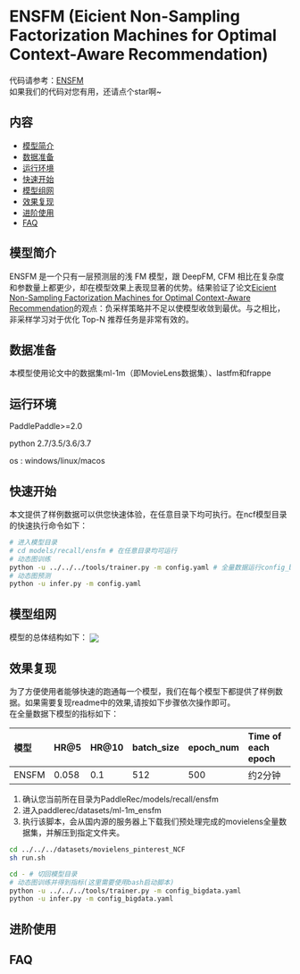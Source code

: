 # ENSFM (Eicient Non-Sampling Factorization Machines for Optimal Context-Aware Recommendation)

代码请参考：[ENSFM](https://github.com/PaddlePaddle/PaddleRec/tree/master/models/recall/ensfm)  
如果我们的代码对您有用，还请点个star啊~ 

## 内容

- [模型简介](#模型简介)
- [数据准备](#数据准备)
- [运行环境](#运行环境)
- [快速开始](#快速开始)
- [模型组网](#模型组网)
- [效果复现](#效果复现)
- [进阶使用](#进阶使用)
- [FAQ](#FAQ)

## 模型简介
ENSFM 是一个只有一层预测层的浅 FM 模型，跟 DeepFM, CFM 相比在复杂度和参数量上都更少，却在模型效果上表现显著的优势。结果验证了论文[Eicient Non-Sampling Factorization Machines for Optimal
Context-Aware Recommendation](http://www.thuir.cn/group/~mzhang/publications/TheWebConf2020-Chenchong.pdf)的观点：负采样策略并不足以使模型收敛到最优。与之相比，非采样学习对于优化 Top-N 推荐任务是非常有效的。
## 数据准备
本模型使用论文中的数据集ml-1m（即MovieLens数据集）、lastfm和frappe

## 运行环境
PaddlePaddle>=2.0

python 2.7/3.5/3.6/3.7

os : windows/linux/macos 

## 快速开始
本文提供了样例数据可以供您快速体验，在任意目录下均可执行。在ncf模型目录的快速执行命令如下： 
```bash
# 进入模型目录
# cd models/recall/ensfm # 在任意目录均可运行
# 动态图训练
python -u ../../../tools/trainer.py -m config.yaml # 全量数据运行config_bigdata.yaml 
# 动态图预测
python -u infer.py -m config.yaml 
```
## 模型组网
模型的总体结构如下：
<img align="center" src="picture/ensfm.jpg">

## 效果复现
为了方便使用者能够快速的跑通每一个模型，我们在每个模型下都提供了样例数据。如果需要复现readme中的效果,请按如下步骤依次操作即可。  
在全量数据下模型的指标如下：  

| 模型 | HR@5 | HR@10 | batch_size | epoch_num| Time of each epoch |
| :------| :------ |:------ | :------ | :------| :------ | 
| ENSFM | 0.058 | 0.1 | 512 | 500 | 约2分钟 |

1. 确认您当前所在目录为PaddleRec/models/recall/ensfm  
2. 进入paddlerec/datasets/ml-1m_ensfm
3. 执行该脚本，会从国内源的服务器上下载我们预处理完成的movielens全量数据集，并解压到指定文件夹。

``` bash
cd ../../../datasets/movielens_pinterest_NCF
sh run.sh
```

```bash
cd - # 切回模型目录
# 动态图训练并得到指标(这里需要使用bash启动脚本)
python -u ../../../tools/trainer.py -m config_bigdata.yaml
python -u infer.py -m config_bigdata.yaml
```

## 进阶使用
  
## FAQ
